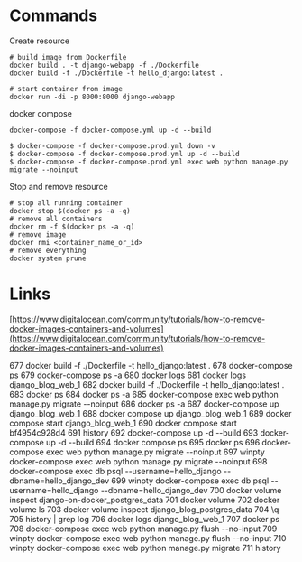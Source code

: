 # Commands

Create resource

```
# build image from Dockerfile
docker build . -t django-webapp -f ./Dockerfile
docker build -f ./Dockerfile -t hello_django:latest .

# start container from image
docker run -di -p 8000:8000 django-webapp
```

docker compose

```
docker-compose -f docker-compose.yml up -d --build

$ docker-compose -f docker-compose.prod.yml down -v
$ docker-compose -f docker-compose.prod.yml up -d --build
$ docker-compose -f docker-compose.prod.yml exec web python manage.py migrate --noinput
```

Stop and remove resource

```
# stop all running container
docker stop $(docker ps -a -q)
# remove all containers
docker rm -f $(docker ps -a -q)
# remove image
docker rmi <container_name_or_id>
# remove everything
docker system prune
```


# Links

[https://www.digitalocean.com/community/tutorials/how-to-remove-docker-images-containers-and-volumes](https://www.digitalocean.com/community/tutorials/how-to-remove-docker-images-containers-and-volumes)




  677  docker build -f ./Dockerfile -t hello_django:latest .
  678  docker-compose ps
  679  docker-compose ps -a
  680  docker logs
  681  docker logs django_blog_web_1
  682  docker build -f ./Dockerfile -t hello_django:latest .
  683  docker ps
  684  docker ps -a
  685  docker-compose exec web python manage.py migrate --noinput
  686  docker ps -a
  687  docker-compose up django_blog_web_1
  688  docker compose up django_blog_web_1
  689  docker compose start django_blog_web_1
  690  docker compose start bf4954c928d4
  691  history
  692  docker-compose up -d --build
  693  docker-compose up -d --build
  694  docker compose ps
  695  docker ps
  696  docker-compose exec web python manage.py migrate --noinput
  697  winpty docker-compose exec web python manage.py migrate --noinput
  698  docker-compose exec db psql --username=hello_django --dbname=hello_django_dev
  699  winpty docker-compose exec db psql --username=hello_django --dbname=hello_django_dev
  700  docker volume inspect django-on-docker_postgres_data
  701  docker volume
  702  docker volume ls
  703  docker volume inspect django_blog_postgres_data
  704  \q
  705  history | grep log
  706  docker logs django_blog_web_1
  707  docker ps
  708  docker-compose exec web python manage.py flush --no-input
  709  winpty docker-compose exec web python manage.py flush --no-input
  710  winpty docker-compose exec web python manage.py migrate
  711  history
